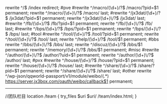 rewrite ^/$ /index redirect;
#pve
#rewrite ^/macro/(\d+)\/?$    /macro/?pid=$1 permanent;
rewrite ^/macro/(\d+)\/?$    /macro/ last;
#rewrite ^/jx3dat/(\d+)\/?$    /jx3dat/?pid=$1 permanent;
rewrite ^/jx3dat/(\d+)\/?$    /jx3dat/ last;
#rewrite ^/fb/(\d+)\/?$    /fb/?pid=$1 permanent;
rewrite ^/fb/(\d+)\/?$    /fb/ last;
#rewrite ^/bps/(\d+)\/?$    /bps/?pid=$1 permanent;
rewrite ^/bps/(\d+)\/?$    /bps/ last;
#tool
#rewrite ^/tool/(\d+)\/?$    /tool/?pid=$1 permanent;
rewrite ^/tool/(\d+)\/?$    /tool/ last;
rewrite ^/help/(\d+)\/?$    /tool/$1 permanent;
#bbs
rewrite ^/bbs/(\d+)\/?$    /bbs/ last;
rewrite ^/discuz/(\d+)\/?$    /bbs/$1 permanent;
rewrite ^/memory/(\d+)\/?$    /bbs/$1 permanent;
#misc
#rewrite ^/author/(\d+)\/?$    /author/?uid=$1 permanent;
rewrite ^/author/(\d+)\/?$    /author/ last;
#pvx
#rewrite ^/house/(\d+)\/?$    /house/?pid=$1 permanent;
rewrite ^/house/(\d+)\/?$    /house/ last;
#rewrite ^/share/(\d+)\/?$    /share/?pid=$1 permanent;
rewrite ^/share/(\d+)\/?$    /share/ last;
#other
rewrite ^/wp-json/qqworld-passport/v1/module/weibo/(.*) https://server.jx3box.com/oauth/weibo/callback$1 permanent;



------------

//团队栏目
location /team {
    try_files $uri $uri/ /team/index.html;
}